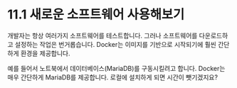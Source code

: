 # 11.1 새로운 소프트웨어 사용해보기

개발자는 항상 여러가지 소프트웨어를 테스트합니다. 그러나 소프트웨어를 다운로드하고 설정하는 작업은 번거롭습니다. Docker는 이미지를 기반으로 시작되기에 훨씬 간단하게 환경을 제공합니다.

예를 들어서 노트북에서 데이터베이스\(MariaDB\)를 구동시킬려고 합니다. Docker는 매우 간단하게 MariaDB를 제공합니다. 로컬에 설치하게 되면 시간이 뺏기겠지요?  


